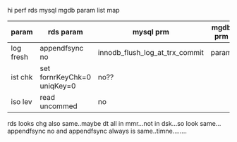 hi perf rds mysql mgdb param list map

 | param | rds  param | mysql   prm | mgdb prm |
  | --- | ---- | ---- | --- |  
   | log fresh | appendfsync no | innodb_flush_log_at_trx_commit |param |
 | ist chk | set fornrKeyChk=0 uniqKey=0 | no?? |
  | iso lev | read uncommed | no||




rds looks chg also same..maybe dt all in mmr...not in dsk...so look same...
 appendfsync no  and   appendfsync always is same..timne........
 